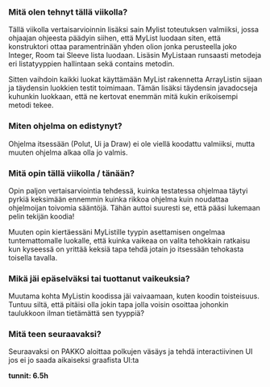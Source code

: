 ### Mitä olen tehnyt tällä viikolla?
Tällä viikolla vertaisarvioinnin lisäksi sain Mylist toteutuksen valmiiksi, jossa ohjaajan ohjeesta päädyin siihen, että MyList luodaan siten,
että konstruktori ottaa paramentrinään yhden olion jonka perusteella joko Integer, Room tai Sleeve lista luodaan.
Lisäsin MyListaan runsaasti metodeja eri listatyyppien hallintaan sekä contains metodin.

Sitten vaihdoin kaikki luokat käyttämään MyList rakennetta ArrayListin sijaan ja täydensin luokkien testit toimimaan.
Tämän lisäksi täydensin javadocseja kuhunkin luokkaan, että ne kertovat enemmän mitä kukin erikoisempi metodi tekee.

### Miten ohjelma on edistynyt?
Ohjelma itsessään (Polut, Ui ja Draw) ei ole viellä koodattu valmiiksi, mutta muuten ohjelma alkaa olla jo valmis.

### Mitä opin tällä viikolla / tänään?
Opin paljon vertaisarviointia tehdessä, kuinka testatessa ohjelmaa täytyi pyrkiä keksimään ennemmin kuinka rikkoa ohjelma kuin noudattaa
ohjelmoijan toivomia sääntöjä. Tähän auttoi suuresti se, että pääsi lukemaan pelin tekijän koodia!

Muuten opin kiertäessäni MyListille tyypin asettamisen ongelmaa tuntemattomalle luokalle, että kuinka vaikeaa on valita tehokkain ratkaisu kun kyseessä
on yrittää keksiä tapa tehdä jotain jo itsessään tehokasta toisella tavalla.

### Mikä jäi epäselväksi tai tuottanut vaikeuksia?
Muutama kohta MyListin koodissa jäi vaivaamaan, kuten koodin toisteisuus. Tuntuu siltä, että pitäisi olla jokin tapa jolla voisin osoittaa johonkin
taulukkoon ilman tietämättä sen tyyppiä?

### Mitä teen seuraavaksi?
Seuraavaksi on PAKKO aloittaa polkujen väsäys ja tehdä interactiivinen UI jos ei jo saada aikaiseksi graafista UI:ta

**tunnit: 6.5h**
